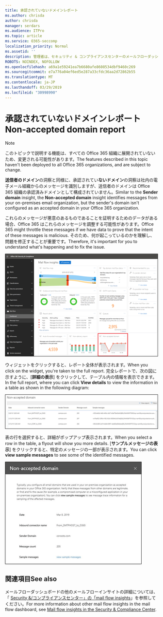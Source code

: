 ```yaml
---
title: 承認されていないドメインレポート
ms.author: chrisda
author: chrisda
manager: serdars
ms.audience: ITPro
ms.topic: article
ms.service: O365-seccomp
localization_priority: Normal
ms.assetid: ''
description: 管理者は、セキュリティ & コンプライアンスセンターのメールフローダッシュボードで、承認されていないドメインレポートについて学習できます。
ROBOTS: NOINDEX, NOFOLLOW
ms.openlocfilehash: a69a1e59241ea7b6680afe8608534dbf9460c269
ms.sourcegitcommit: e7a776a04ef6ed5e287a33cfdc36aa2d72862b55
ms.translationtype: MT
ms.contentlocale: ja-JP
ms.lasthandoff: 03/29/2019
ms.locfileid: "30998990"
---
```

# <a name="non-accepted-domain-report"></a><span data-ttu-id="c5ca6-103">承認されていないドメインレポート</span><span class="sxs-lookup"><span data-stu-id="c5ca6-103">Non-accepted domain report</span></span>

> [!NOTE]
> <span data-ttu-id="c5ca6-104">このトピックで説明する機能は、すべての Office 365 組織に展開されていないため、変更される可能性があります。</span><span class="sxs-lookup"><span data-stu-id="c5ca6-104">The features described in this topic haven't been deployed to all Office 365 organizations, and are subject to change.</span></span>

<span data-ttu-id="c5ca6-105">**送信者のドメイン**の洞察と同様に、承認されてい**ないドメイン**の洞察は社内の電子メール組織からのメッセージを識別しますが、送信者のドメインは Office 365 組織の承認済みドメインとして構成されていません。</span><span class="sxs-lookup"><span data-stu-id="c5ca6-105">Similar to the **Sender domain** insight, the **Non-accepted domain** insight identifies messages from your on-premises email organization, but the sender's domain isn't configured as an accepted domain in your Office 365 organization.</span></span>

<span data-ttu-id="c5ca6-106">これらのメッセージが悪意のあるものであることを証明するためのデータがある場合、Office 365 はこれらのメッセージを調整する可能性があります。</span><span class="sxs-lookup"><span data-stu-id="c5ca6-106">Office 365 might throttle these messages if we have data to prove that the intent of these messages is malicious.</span></span> <span data-ttu-id="c5ca6-107">そのため、何が起こっているのかを理解し、問題を修正することが重要です。</span><span class="sxs-lookup"><span data-stu-id="c5ca6-107">Therefore, it's important for you to understand what's happening and to fix the issue.</span></span>

![セキュリティ & コンプライアンスセンターのメールフローダッシュボードの承認されていないドメインレポート](media/non-accepted-domain-report-selected.png)

<span data-ttu-id="c5ca6-109">ウィジェットをクリックすると、レポート全体が表示されます。</span><span class="sxs-lookup"><span data-stu-id="c5ca6-109">When you click on the widget, you're taken to the full report.</span></span> <span data-ttu-id="c5ca6-110">完全レポートで、次の図に示すように、[**詳細の表示**] をクリックして、テーブル内の情報を表示できます。</span><span class="sxs-lookup"><span data-stu-id="c5ca6-110">In the full report, where you can click **View details** to view the information in a table as shown in the following diagram:</span></span>

![承認されていないドメインレポートに詳細テーブルを表示する](media/non-accepted-domain-report-view-details.png)

<span data-ttu-id="c5ca6-112">表の行を選択すると、詳細がポップアップ表示されます。</span><span class="sxs-lookup"><span data-stu-id="c5ca6-112">When you select a row in the table, a flyout will show you more details.</span></span> <span data-ttu-id="c5ca6-113">[**サンプルメッセージの表示**] をクリックすると、特定のメッセージの一部が表示されます。</span><span class="sxs-lookup"><span data-stu-id="c5ca6-113">You can click **view sample messages** to see some of the identified messages.</span></span>

![承認されていないドメインレポートの詳細テーブルで行を選択する](media/non-accepted-domain-report-select-row-in-table.png)

## <a name="see-also"></a><span data-ttu-id="c5ca6-115">関連項目</span><span class="sxs-lookup"><span data-stu-id="c5ca6-115">See also</span></span>

<span data-ttu-id="c5ca6-116">メールフローダッシュボードの他のメールフローインサイトの詳細については、「 [Security &/コンプライアンスセンター」の「mail flow insights](mail-flow-insights-v2.md)」を参照してください。</span><span class="sxs-lookup"><span data-stu-id="c5ca6-116">For more information about other mail flow insights in the mail flow dashboard, see [Mail flow insights in the Security & Compliance Center](mail-flow-insights-v2.md).</span></span>
